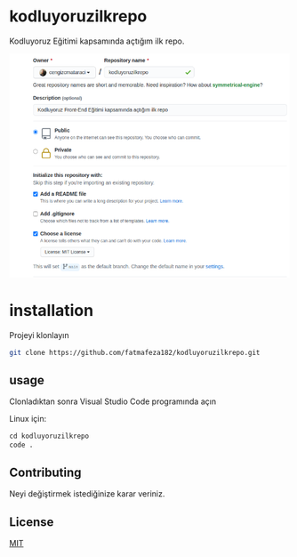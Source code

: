 # kodluyoruzilkrepo
Kodluyoruz Eğitimi kapsamında açtığım ilk repo.

![images](https://raw.githubusercontent.com/Kodluyoruz/taskforce/main/git/odev1/figures/github.png)

# installation
Projeyi klonlayın

``` bash
git clone https://github.com/fatmafeza182/kodluyoruzilkrepo.git
```

## usage
 Clonladıktan sonra Visual Studio Code programında açın

  Linux için:
  ``` linux
  cd kodluyoruzilkrepo
code .
```
## Contributing
 Neyi değiştirmek istediğinize karar veriniz.

 ## License
[MIT](https://choosealicense.com/licenses/mit/)
